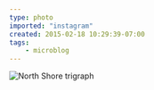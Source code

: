 ```yaml
---
type: photo
imported: "instagram"
created: 2015-02-18 10:29:39-07:00
tags:
    - microblog
---
```

![North Shore trigraph](/media/images/photos/2015/02/c0c0ad9a64fc268842fadb9c3c8ebeab.jpg)

